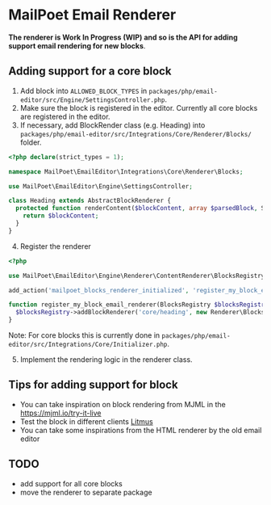 # MailPoet Email Renderer

**The renderer is Work In Progress (WIP) and so is the API for adding support email rendering for new blocks**.

## Adding support for a core block

1. Add block into `ALLOWED_BLOCK_TYPES` in `packages/php/email-editor/src/Engine/SettingsController.php`.
2. Make sure the block is registered in the editor. Currently all core blocks are registered in the editor.
3. If necessary, add BlockRender class (e.g. Heading) into `packages/php/email-editor/src/Integrations/Core/Renderer/Blocks/` folder. <br />

```php
<?php declare(strict_types = 1);

namespace MailPoet\EmailEditor\Integrations\Core\Renderer\Blocks;

use MailPoet\EmailEditor\Engine\SettingsController;

class Heading extends AbstractBlockRenderer {
  protected function renderContent($blockContent, array $parsedBlock, SettingsController $settingsController): string {
    return $blockContent;
  }
}

```

4. Register the renderer

```php
<?php

use MailPoet\EmailEditor\Engine\Renderer\ContentRenderer\BlocksRegistry;

add_action('mailpoet_blocks_renderer_initialized', 'register_my_block_email_renderer');

function register_my_block_email_renderer(BlocksRegistry $blocksRegistry): void {
  $blocksRegistry->addBlockRenderer('core/heading', new Renderer\Blocks\Heading());
}
```

Note: For core blocks this is currently done in `packages/php/email-editor/src/Integrations/Core/Initializer.php`.

5. Implement the rendering logic in the renderer class.

## Tips for adding support for block

- You can take inspiration on block rendering from MJML in the https://mjml.io/try-it-live
- Test the block in different clients [Litmus](https://litmus.com/)
- You can take some inspirations from the HTML renderer by the old email editor

## TODO

- add support for all core blocks
- move the renderer to separate package
